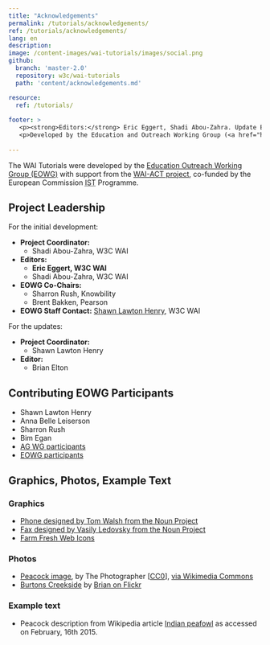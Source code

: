 ```yaml
---
title: "Acknowledgements"
permalink: /tutorials/acknowledgements/
ref: /tutorials/acknowledgements/
lang: en
description:
image: /content-images/wai-tutorials/images/social.png
github:
  branch: 'master-2.0'
  repository: w3c/wai-tutorials
  path: 'content/acknowledgements.md'

resource:
  ref: /tutorials/
  
footer: >
   <p><strong>Editors:</strong> Eric Eggert, Shadi Abou-Zahra. Update Editor: Brian Elton. Contributors: Shawn Lawton Henry, Anna Belle Leiserson, Sharron Rush, Bim Egan, <a href="https://www.w3.org/groups/wg/ag/participants">AG WG participants</a>, <a href="https://www.w3.org/groups/wg/eowg/participants">EOWG participants</a>.</p>
   <p>Developed by the Education and Outreach Working Group (<a href="https://www.w3.org/groups/wg/eowg">EOWG</a>). Developed with support from the <a href="https://www.w3.org/WAI/ACT/">WAI-ACT project</a>, co-funded by the European Commission <abbr title="Information Society Technologies">IST</abbr> Programme.</p>
   
---
```


The WAI Tutorials were developed by the [Education Outreach Working Group (EOWG)](https://www.w3.org/groups/wg/eowg/) with support from the [WAI-ACT project](https://www.w3.org/WAI/ACT/), co-funded by the European Commission <abbr title="Information Society Technologies">IST</abbr> Programme.


## Project Leadership
For the initial development:

-   **Project Coordinator:**
    -   Shadi Abou-Zahra, W3C WAI
-   **Editors:**
    -   **Eric Eggert, W3C WAI**
    -   Shadi Abou-Zahra, W3C WAI
-   **EOWG Co-Chairs:**
    -   Sharron Rush, Knowbility
    -   Brent Bakken, Pearson
-   **EOWG Staff Contact:** [Shawn Lawton
    Henry](https://www.w3.org/People/shawn), W3C WAI
    
For the updates:
-   **Project Coordinator:**
    -   Shawn Lawton Henry
-   **Editor:**
    -   Brian Elton

## Contributing EOWG Participants
* Shawn Lawton Henry
* Anna Belle Leiserson
* Sharron Rush
* Bim Egan
* [AG WG participants](https://www.w3.org/groups/wg/ag/participants)
* [EOWG participants](https://www.w3.org/groups/wg/eowg/participants)

## Graphics, Photos, Example Text

### Graphics

* [Phone designed by Tom Walsh from the Noun Project](http://thenounproject.com/term/phone/52971/)
* [Fax designed by Vasily Ledovsky from the Noun Project](http://thenounproject.com/term/fax/8017/)
* [Farm Fresh Web Icons](http://www.fatcow.com/free-icons)

### Photos

* [Peacock image](https://en.wikipedia.org/wiki/File:Pavo_Real_Venezolano.jpg), by The Photographer [<a href="http://creativecommons.org/publicdomain/zero/1.0/deed.en">CC0</a>], <a href="https://commons.wikimedia.org/wiki/File%3APavo_Real_Venezolano.jpg">via Wikimedia Commons</a>
* [Burtons Creekside](https://secure.flickr.com/photos/makelessnoise/1423697879/in/set-72157602113996846/) by [Brian on Flickr](https://secure.flickr.com/photos/makelessnoise/)

### Example text

* Peacock description from Wikipedia article [Indian peafowl](https://en.wikipedia.org/w/index.php?title=Indian_peafowl&oldid=647099660) as accessed on February, 16th 2015.
